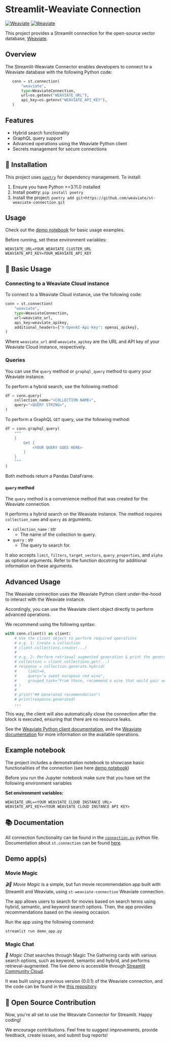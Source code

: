 # Streamlit-Weaviate Connection

[![Weaviate](https://img.shields.io/static/v1?label=Built%20with&message=Weaviate&color=green&style=flat-square)](https://weaviate.io/) [![Weaviate](https://img.shields.io/static/v1?label=%20made%20with%20%E2%9D%A4%20for&message=Streamlit&color=red&style=flat-square)](https://streamlit.io/)

This project provides a Streamlit connection for the open-source vector database, [Weaviate](https://weaviate.io/).

## Overview

The Streamlit-Weaviate Connector enables developers to connect to a Weaviate database with the following Python code:

 ```python
    conn = st.connection(
        "weaviate",
        type=WeaviateConnection,
        url=os.getenv("WEAVIATE_URL"),
        api_key=os.getenv("WEAVIATE_API_KEY"),
    )
 ```

## Features

- Hybrid search functionality
- GraphQL query support
- Advanced operations using the Weaviate Python client
- Secrets management for secure connections

## 🔧 Installation

This project uses [`poetry`](https://python-poetry.org/docs/dependency-specification/) for dependency management. To install:

1. Ensure you have Python >=3.11.0 installed
2. Install poetry: `pip install poetry`
3. Install the project: `poetry add git+https://github.com/weaviate/st-weaviate-connection.git`

## Usage

Check out the [demo notebook](./notebooks/01_demo.ipynb) for basic usage examples.

Before running, set these environment variables:
```
WEAVIATE_URL=YOUR_WEAVIATE_CLUSTER_URL
WEAVIATE_API_KEY=YOUR_WEAVIATE_API_KEY
```

## 🔗 Basic Usage

### Connecting to a Weaviate Cloud instance

To connect to a Weaviate Cloud instance, use the following code:

```python
conn = st.connection(
    "weaviate",
    type=WeaviateConnection,
    url=weaviate_url,
    api_key=weaviate_apikey,
    additional_headers={"X-OpenAI-Api-Key": openai_apikey},
)
```

Where `weaviate_url` and `weaviate_apikey` are the URL and API key of your Weaviate Cloud instance, respectively.

### Queries

You can use the `query` method or `graphql_query` method to query your Weaviate instance.

To perform a hybrid search, use the following method:

```python
df = conn.query(
    collection_name="<COLLECTION NAME>",
    query="<QUERY STRING>",
)
```

To perform a GraphQL `GET` query, use the following method:

```python
df = conn.graphql_query(
    """
    {
        Get {
            <YOUR QUERY GOES HERE>
        }
    }
    """
)
```

Both methods return a Pandas DataFrame.

#### `query` method

The `query` method is a convenience method that was created for the Weaviate connection.

It performs a hybrid search on the Weaviate instance. The method requires `collection_name` and `query` as arguments.

- `collection_name` : str
    - The name of the collection to query.
- `query` : str
    - The query to search for.

It also accepts `limit`, `filters`, `target_vectors`, `query_properties`, and `alpha` as optional arguments. Refer to the function docstring for additional information on these arguments.

## Advanced Usage

The Weaviate connection uses the Weaviate Python client under-the-hood to interact with the Weaviate instance.

Accordingly, you can use the Weaviate client object directly to perform advanced operations.

We recommend using the following syntax:

```python
with conn.client() as client:
    # Use the client object to perform required operations
    # e.g. 1: Create a collection
    # client.collections.create(...)
    #
    # e.g. 2: Perform retrieval augmented generation & print the generated recommendation
    # collection = client.collections.get(...)
    # response = collection.generate.hybrid(
    #     limit=4,
    #     query="a sweet european red wine",
    #     grouped_task="From these, recommend a wine that would pair well with a steak",
    # )
    #
    # print("## Generated recommendation")
    # print(response.generated)
    ...
```

This way, the client will also automatically close the connection after the block is executed, ensuring that there are no resource leaks.

See the [Weaviate Python client documentation](https://weaviate.io/developers/weaviate/client-libraries/python), and the [Weaviate documentation](https://weaviate.io/developers/weaviate/) for more information on the available operations.

## Example notebook

The project includes a demonstration notebook to showcase basic functionalities of the connection (see here [demo notebook](./notebooks/01_demo.ipynb))

Before you run the Jupyter notebook make sure that you have set the following environment variables

**Set environment variables:**
```
WEAVIATE_URL=<YOUR WEAVIATE CLOUD INSTANCE URL>
WEAVIATE_API_KEY=<YOUR WEAVIATE CLOUD INSTANCE API KEY>
```

## 📚 Documentation

All connection functionality can be found in the [`connection.py`](./st_weaviate_connection/connection.py) python file. Documentation about `st.connection` can be found [here](https://docs.streamlit.io/library/api-reference/connections/st.experimental_connection).

## Demo app(s)

### Movie Magic

*🎬🍿 Movie Magic* is a simple, but fun movie recommendation app built with Streamlit and Weaviate, using `st-weaviate-connection` Weaviate connection.

The app allows users to search for movies based on search terms using hybrid, semantic, and keyword search options. Then, the app provides recommendations based on the viewing occasion.

Run the app using the following command:

```bash
streamlit run demo_app.py
```

### Magic Chat

*🔮 Magic Chat* searches through Magic The Gathering cards with various search options, such as keyword, semantic and hybrid, and performs retrieval-augmented. The live demo is accessible through [Streamlit Community Cloud](https://weaviate-magic-chat.streamlit.app/).

It was built using a previous version (0.0.1) of the Weaviate connection, and the code can be found in the [this repository](https://github.com/thomashacker/weaviate-magic-chat-demo/tree/main).

## 💖 Open Source Contribution

Now, you're all set to use the Weaviate Connector for Streamlit. Happy coding!

We encourage contributions. Feel free to suggest improvements, provide feedback, create issues, and submit bug reports!
